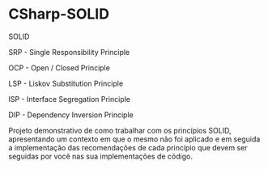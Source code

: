 # CSharp-SOLID

SOLID

SRP - Single Responsibility Principle 

OCP - Open / Closed Principle 

LSP - Liskov Substitution Principle 

ISP - Interface Segregation Principle

DIP - Dependency Inversion Principle

Projeto demonstrativo de como trabalhar com os princípios SOLID, apresentando um contexto em que o mesmo não foi aplicado e em seguida a implementação das recomendações de cada princípio que devem ser seguidas por você nas sua implementações de código.
